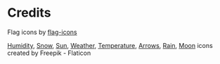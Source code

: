 # Credits
Flag icons by [flag-icons](https://github.com/lipis/flag-icons)

[Humidity](https://www.flaticon.com/free-icons/humidity), [Snow](https://www.flaticon.com/free-icons/snow), [Sun](https://www.flaticon.com/free-icons/sun), [Weather](https://www.flaticon.com/free-icons/weather), [Temperature](https://www.flaticon.com/free-icons/temperature), [Arrows](https://www.flaticon.com/free-icons/arrows), [Rain](https://www.flaticon.com/free-icons/rain), [Moon](https://www.flaticon.com/free-icons/moon) icons created by Freepik - Flaticon
